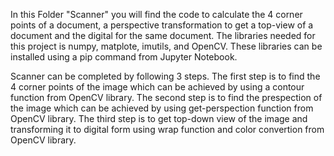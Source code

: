 In this Folder "Scanner" you will find the code to calculate the 4 corner points of a document, a perspective transformation to get a top-view of a document and the digital for the same document.
The libraries needed for this project is numpy, matplote, imutils, and OpenCV. These libraries can be installed using a pip command from Jupyter Notebook.

Scanner can be completed by following 3 steps. The first step is to find the 4 corner points of the image which can be achieved by using a contour function from OpenCV library. The second step is to find the prespection of the image which can be achieved by using get-perspection function from OpenCV library. The third step is to get top-down view of the image and transforming it to digital form using wrap function and color convertion from OpenCV library.
